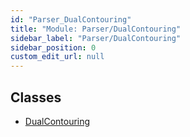 ```yaml
---
id: "Parser_DualContouring"
title: "Module: Parser/DualContouring"
sidebar_label: "Parser/DualContouring"
sidebar_position: 0
custom_edit_url: null
---
```


## Classes

- [DualContouring](../classes/Parser_DualContouring.DualContouring.md)
